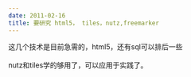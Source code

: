 ```yaml
---
date: 2011-02-16
title: 要研究 html5， tiles，nutz,freemarker
---
```



这几个技术是目前急需的，html5，还有sql可以排后一些 <br /> <br />nutz和tiles学的够用了，可以应用于实践了。